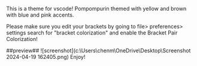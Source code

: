 This is a theme for vscode! Pompompurin themed with yellow and brown with blue and pink accents.

Please make sure you edit your brackets by going to file> preferences> settings search for "bracket colorization" and enable the Bracket Pair Colorization!

##preview##
![screenshot](c:\Users\chenm\OneDrive\Desktop\Screenshot 2024-04-19 162405.png)
Enjoy!

